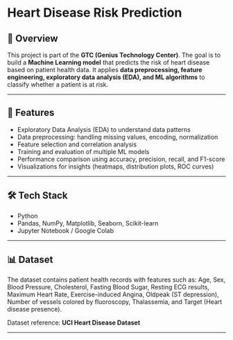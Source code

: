 

# Heart Disease Risk Prediction

## 📌 Overview

This project is part of the **GTC (Genius Technology Center)**.
The goal is to build a **Machine Learning model** that predicts the risk of heart disease based on patient health data.
It applies **data preprocessing, feature engineering, exploratory data analysis (EDA), and ML algorithms** to classify whether a patient is at risk.

---

## 🚀 Features

* Exploratory Data Analysis (EDA) to understand data patterns
* Data preprocessing: handling missing values, encoding, normalization
* Feature selection and correlation analysis
* Training and evaluation of multiple ML models
* Performance comparison using accuracy, precision, recall, and F1-score
* Visualizations for insights (heatmaps, distribution plots, ROC curves)

---

## 🛠️ Tech Stack

* Python
* Pandas, NumPy, Matplotlib, Seaborn, Scikit-learn
* Jupyter Notebook / Google Colab

---

## 📊 Dataset

The dataset contains patient health records with features such as:
Age, Sex, Blood Pressure, Cholesterol, Fasting Blood Sugar, Resting ECG results, Maximum Heart Rate, Exercise-induced Angina, Oldpeak (ST depression), Number of vessels colored by fluoroscopy, Thalassemia, and Target (Heart disease presence).

Dataset reference: **UCI Heart Disease Dataset**

---




